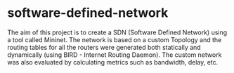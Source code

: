 # software-defined-network
The aim of this project is to create a SDN (Software Defined Network) using a tool called Mininet. The network is based on a custom Topology and the routing tables for all the routers were generated both statically and dynamically (using BIRD - Internet Routing Daemon). The custom network was also evaluated by calculating metrics such as bandwidth, delay, etc.
